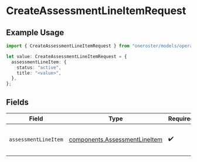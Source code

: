 # CreateAssessmentLineItemRequest

## Example Usage

```typescript
import { CreateAssessmentLineItemRequest } from "oneroster/models/operations";

let value: CreateAssessmentLineItemRequest = {
  assessmentLineItem: {
    status: "active",
    title: "<value>",
  },
};
```

## Fields

| Field                                                                          | Type                                                                           | Required                                                                       | Description                                                                    |
| ------------------------------------------------------------------------------ | ------------------------------------------------------------------------------ | ------------------------------------------------------------------------------ | ------------------------------------------------------------------------------ |
| `assessmentLineItem`                                                           | [components.AssessmentLineItem](../../models/components/assessmentlineitem.md) | :heavy_check_mark:                                                             | Represents an assessment line item.                                            |